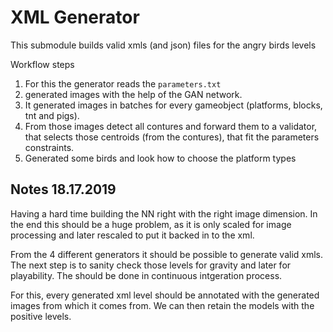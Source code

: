 # XML Generator

This submodule builds valid xmls (and json) files for the angry birds levels

Workflow steps

1. For this the generator reads the `parameters.txt`
2. generated images with the help of the GAN network.
3. It generated images in batches for every gameobject (platforms, blocks, tnt and pigs).
4. From those images detect all contures and forward them to a validator, that
   selects those centroids (from the contures), that fit the parameters
   constraints.
5. Generated some birds and look how to choose the platform types


## Notes 18.17.2019

Having a hard time building the NN right with the right image dimension. In the end this should be a huge problem,
as it is only scaled for image processing and later rescaled to put it backed in to the xml. 

From the 4 different generators it should be possible to generate valid xmls. The next step is to sanity check those levels for gravity and later for playability. The should be done in continuous intgeration process. 

For this, every generated xml level should be annotated with the generated images from which it comes from. We can then 
retain the models with the positive levels.

